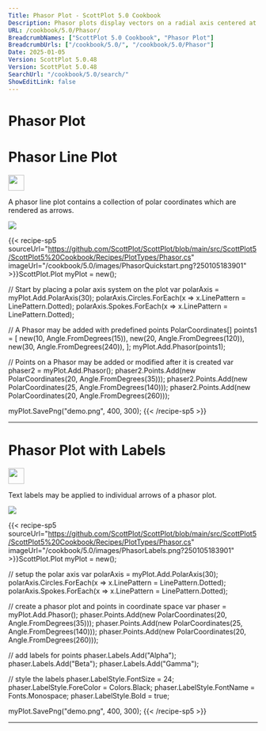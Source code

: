 ```yaml
---
Title: Phasor Plot - ScottPlot 5.0 Cookbook
Description: Phasor plots display vectors on a radial axis centered at the origin
URL: /cookbook/5.0/Phasor/
BreadcrumbNames: ["ScottPlot 5.0 Cookbook", "Phasor Plot"]
BreadcrumbUrls: ["/cookbook/5.0/", "/cookbook/5.0/Phasor"]
Date: 2025-01-05
Version: ScottPlot 5.0.48
Version: ScottPlot 5.0.48
SearchUrl: "/cookbook/5.0/search/"
ShowEditLink: false
---
```


<h1>Phasor Plot</h1>


<div class='d-flex align-items-center mt-5'>
<h1 class='me-2 text-dark my-0 border-0'>Phasor Line Plot</h1>
<a href='/cookbook/5.0/Phasor/PhasorQuickstart' target='_blank'>
<img src='/images/icons/new-window.svg' style='height: 2rem;' class='new-window-icon'>
</a>
</div>

A phasor line plot contains a collection of polar coordinates which are rendered as arrows.

[![](/cookbook/5.0/images/PhasorQuickstart.png?250105183901)](/cookbook/5.0/images/PhasorQuickstart.png?250105183901)

{{< recipe-sp5 sourceUrl="https://github.com/ScottPlot/ScottPlot/blob/main/src/ScottPlot5/ScottPlot5%20Cookbook/Recipes/PlotTypes/Phasor.cs" imageUrl="/cookbook/5.0/images/PhasorQuickstart.png?250105183901" >}}ScottPlot.Plot myPlot = new();

// Start by placing a polar axis system on the plot
var polarAxis = myPlot.Add.PolarAxis(30);
polarAxis.Circles.ForEach(x =&gt; x.LinePattern = LinePattern.Dotted);
polarAxis.Spokes.ForEach(x =&gt; x.LinePattern = LinePattern.Dotted);

// A Phasor may be added with predefined points
PolarCoordinates[] points1 = [
    new(10, Angle.FromDegrees(15)),
    new(20, Angle.FromDegrees(120)),
    new(30, Angle.FromDegrees(240)),
];
myPlot.Add.Phasor(points1);

// Points on a Phasor may be added or modified after it is created
var phaser2 = myPlot.Add.Phasor();
phaser2.Points.Add(new PolarCoordinates(20, Angle.FromDegrees(35)));
phaser2.Points.Add(new PolarCoordinates(25, Angle.FromDegrees(140)));
phaser2.Points.Add(new PolarCoordinates(20, Angle.FromDegrees(260)));

myPlot.SavePng("demo.png", 400, 300);
{{< /recipe-sp5 >}}

<hr class='my-5 invisible'>



<div class='d-flex align-items-center mt-5'>
<h1 class='me-2 text-dark my-0 border-0'>Phasor Plot with Labels</h1>
<a href='/cookbook/5.0/Phasor/PhasorLabels' target='_blank'>
<img src='/images/icons/new-window.svg' style='height: 2rem;' class='new-window-icon'>
</a>
</div>

Text labels may be applied to individual arrows of a phasor plot.

[![](/cookbook/5.0/images/PhasorLabels.png?250105183901)](/cookbook/5.0/images/PhasorLabels.png?250105183901)

{{< recipe-sp5 sourceUrl="https://github.com/ScottPlot/ScottPlot/blob/main/src/ScottPlot5/ScottPlot5%20Cookbook/Recipes/PlotTypes/Phasor.cs" imageUrl="/cookbook/5.0/images/PhasorLabels.png?250105183901" >}}ScottPlot.Plot myPlot = new();

// setup the polar axis
var polarAxis = myPlot.Add.PolarAxis(30);
polarAxis.Circles.ForEach(x =&gt; x.LinePattern = LinePattern.Dotted);
polarAxis.Spokes.ForEach(x =&gt; x.LinePattern = LinePattern.Dotted);

// create a phasor plot and points in coordinate space
var phaser = myPlot.Add.Phasor();
phaser.Points.Add(new PolarCoordinates(20, Angle.FromDegrees(35)));
phaser.Points.Add(new PolarCoordinates(25, Angle.FromDegrees(140)));
phaser.Points.Add(new PolarCoordinates(20, Angle.FromDegrees(260)));

// add labels for points
phaser.Labels.Add("Alpha");
phaser.Labels.Add("Beta");
phaser.Labels.Add("Gamma");

// style the labels
phaser.LabelStyle.FontSize = 24;
phaser.LabelStyle.ForeColor = Colors.Black;
phaser.LabelStyle.FontName = Fonts.Monospace;
phaser.LabelStyle.Bold = true;

myPlot.SavePng("demo.png", 400, 300);
{{< /recipe-sp5 >}}

<hr class='my-5 invisible'>


